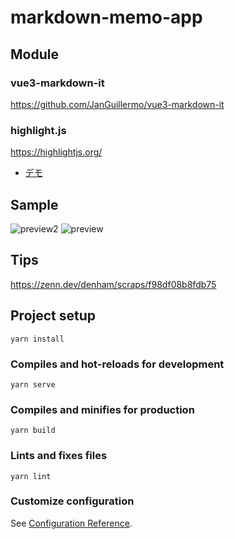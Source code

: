 # markdown-memo-app
## Module
### vue3-markdown-it
https://github.com/JanGuillermo/vue3-markdown-it

### highlight.js
https://highlightjs.org/  
- [デモ](https://highlightjs.org/static/demo/)

## Sample
![preview2](https://github.com/yud0uhu/vue3-electron-app/blob/main/markdown-editor2.png)
![preview](https://raw.githubusercontent.com/yud0uhu/vue3-electron-app/main/markdown-editor.png)

## Tips
https://zenn.dev/denham/scraps/f98df08b8fdb75

## Project setup
```
yarn install
```

### Compiles and hot-reloads for development
```
yarn serve
```

### Compiles and minifies for production
```
yarn build
```

### Lints and fixes files
```
yarn lint
```

### Customize configuration
See [Configuration Reference](https://cli.vuejs.org/config/).
